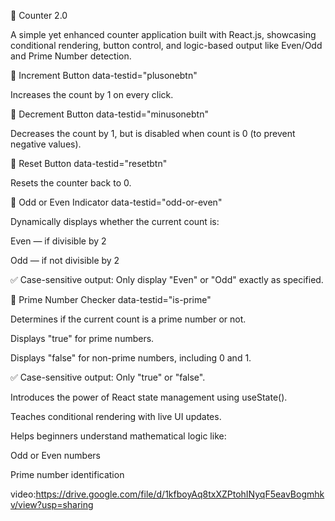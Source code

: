 🚀 Counter 2.0

A simple yet enhanced counter application built with React.js, showcasing conditional rendering, button control, and logic-based output like Even/Odd and Prime Number detection.

🔼 Increment Button
data-testid="plusonebtn"

Increases the count by 1 on every click.

🔽 Decrement Button
data-testid="minusonebtn"

Decreases the count by 1, but is disabled when count is 0 (to prevent negative values).

🔁 Reset Button
data-testid="resetbtn"

Resets the counter back to 0.

🔢 Odd or Even Indicator
data-testid="odd-or-even"

Dynamically displays whether the current count is:

Even — if divisible by 2

Odd — if not divisible by 2

✅ Case-sensitive output: Only display "Even" or "Odd" exactly as specified.

🧮 Prime Number Checker
data-testid="is-prime"

Determines if the current count is a prime number or not.

Displays "true" for prime numbers.

Displays "false" for non-prime numbers, including 0 and 1.

✅ Case-sensitive output: Only "true" or "false".

Introduces the power of React state management using useState().

Teaches conditional rendering with live UI updates.

Helps beginners understand mathematical logic like:

Odd or Even numbers

Prime number identification

video:https://drive.google.com/file/d/1kfboyAq8txXZPtohINyqF5eavBogmhkv/view?usp=sharing





  

